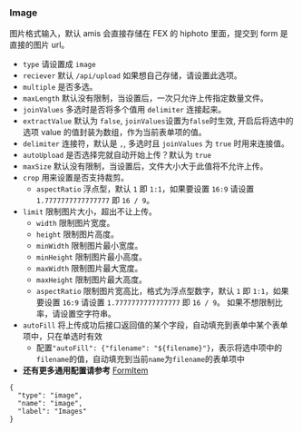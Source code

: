 ### Image

图片格式输入，默认 amis 会直接存储在 FEX 的 hiphoto 里面，提交到 form 是直接的图片 url。

- `type` 请设置成 `image`
- `reciever` 默认 `/api/upload` 如果想自己存储，请设置此选项。
- `multiple` 是否多选。
- `maxLength` 默认没有限制，当设置后，一次只允许上传指定数量文件。
- `joinValues` 多选时是否将多个值用 `delimiter` 连接起来。
- `extractValue` 默认为 `false`, `joinValues`设置为`false`时生效, 开启后将选中的选项 value 的值封装为数组，作为当前表单项的值。
- `delimiter` 连接符，默认是 `,`, 多选时且 `joinValues` 为 `true` 时用来连接值。
- `autoUpload` 是否选择完就自动开始上传？默认为 `true`
- `maxSize` 默认没有限制，当设置后，文件大小大于此值将不允许上传。
- `crop` 用来设置是否支持裁剪。
  - `aspectRatio` 浮点型，默认 `1` 即 `1:1`，如果要设置 `16:9` 请设置 `1.7777777777777777` 即 `16 / 9`。
- `limit` 限制图片大小，超出不让上传。
  - `width` 限制图片宽度。
  - `height` 限制图片高度。
  - `minWidth` 限制图片最小宽度。
  - `minHeight` 限制图片最小高度。
  - `maxWidth` 限制图片最大宽度。
  - `maxHeight` 限制图片最大高度。
  - `aspectRatio` 限制图片宽高比，格式为浮点型数字，默认 `1` 即 `1:1`，如果要设置 `16:9` 请设置 `1.7777777777777777` 即 `16 / 9`。 如果不想限制比率，请设置空字符串。
- `autoFill` 将上传成功后接口返回值的某个字段，自动填充到表单中某个表单项中，只在单选时有效
  - 配置`"autoFill": {"filename": "${filename}"}`，表示将选中项中的`filename`的值，自动填充到当前`name`为`filename`的表单项中
- **还有更多通用配置请参考** [FormItem](./FormItem.md)

```schema:height="250" scope="form-item"
{
  "type": "image",
  "name": "image",
  "label": "Images"
}
```
